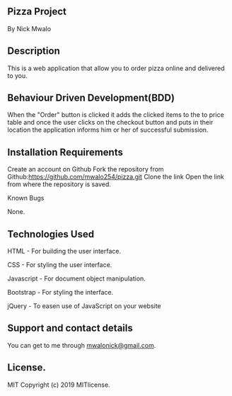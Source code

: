 ## Pizza Project
By Nick Mwalo

## Description
This is a web application that allow you to order pizza online and delivered to you.

## Behaviour Driven Development(BDD)
When the "Order" button is clicked it adds the clicked items to the to price table and once the user clicks on the checkout button and puts in their location the application informs him or her of successful submission.

## Installation Requirements
Create an account on Github Fork the repository from Github:https://github.com/mwalo254/pizza.git Clone the link Open the link from where the repository is saved.

Known Bugs

None.

## Technologies Used
HTML - For building the user interface.

CSS - For styling the user interface.

Javascript - For document object manipulation.

Bootstrap - For styling the interface.

jQuery - To easen use of JavaScript on your website

## Support and contact details
You can get to me through mwalonick@gmail.com.

## License.
MIT Copyright (c) 2019 MITlicense.
